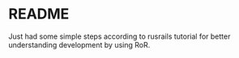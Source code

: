 # README

Just had some simple steps according to rusrails tutorial for better understanding development by using RoR.
